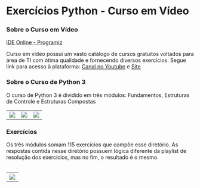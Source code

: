 
# Exercícios Python - Curso em Vídeo
### Sobre o Curso em Vídeo
<a href="https://www.programiz.com/python-programming/online-compiler/">IDE Online - Programiz</a>

Curso em vídeo possui um vasto catálogo de cursos gratuitos voltados para área de TI com ótima qualidade e fornecendo diversos exercícios. Segue link para acesso à plataforma:
[Canal no Youtube](https://www.youtube.com/user/cursosemvideo) e [Site](https://www.cursoemvideo.com/)

### Sobre o Curso de Python 3

O curso de Python 3 é dividido em três módulos: Fundamentos, Estruturas de Controle e Estruturas Compostas
<table>
  <tr>
    <td>
       <a href='https://www.youtube.com/watch?v=S9uPNppGsGo&list=PLpwygc0AuGOXJ18fPwPNIeXvzKid_AUkm'><img src='https://user-images.githubusercontent.com/51168329/156937928-6a9c5a75-1c7c-4318-8933-f2e5917ae940.png'></a>
    </td>
    <td>
      <a href='https://www.youtube.com/watch?v=nJkVHusJp6E&list=PLCKfaoRJSWVtmyzLfMsW7VYGAaVVRJh3w'><img src='https://user-images.githubusercontent.com/51168329/156937940-62fd36a9-b457-4f4d-a06b-0dd067b4b81b.png'></a>
    </td>
    <td>
      <a href='https://www.youtube.com/watch?v=0LB3FSfjvao&list=PLHz_AreHm4dksnH2jVTIVNviIMBVYyFnH'><img src='https://user-images.githubusercontent.com/51168329/156937949-514cba8f-e23f-45ee-8e74-691b01036a85.png'></a>
    </td>
  </tr>
</table>

### Exercícios

Os três módulos somam 115 exercícios que compõe esse diretório. As respostas contida nesse diretório possuem lógica diferente da playlist de resolução dos exercícios, mas no fim, o resultado é o mesmo.
<br><br>
<table>
  <tr>
    <td>
      <a href='https://www.youtube.com/watch?v=nIHq1MtJaKs&list=PLHz_AreHm4dm6wYOIW20Nyg12TAjmMGT-'><img src='https://user-images.githubusercontent.com/51168329/156938222-104f3366-b2a7-4f9a-a8dc-685fee2038e7.png'></a>
    </td>
  </tr>
</table>


